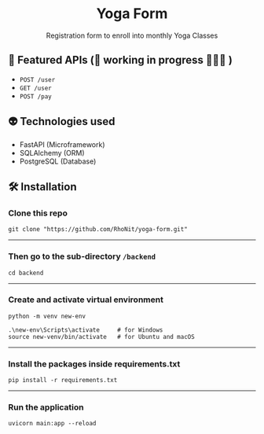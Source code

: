 <h1 align="center">
  Yoga Form
</h1>
<p align="center"> Registration form to enroll into monthly Yoga Classes </p>

## 🚀 Featured APIs (🚧 working in progress 👨🏻‍🔧 )
  * ``` POST /user ```
  * ``` GET /user ```
  * ``` POST /pay ```


## 👽 Technologies used
  * FastAPI (Microframework)
  * SQLAlchemy (ORM)
  * PostgreSQL (Database)


## 🛠 Installation

### Clone this repo
```
git clone "https://github.com/RhoNit/yoga-form.git"
```

<hr>

### Then go to the sub-directory ```/backend```
```
cd backend
```

<hr>

### Create and activate virtual environment
```
python -m venv new-env

.\new-env\Scripts\activate     # for Windows
source new-venv/bin/activate   # for Ubuntu and macOS
```

<hr>

### Install the packages inside requirements.txt
```
pip install -r requirements.txt
```

<hr>

### Run the application
```
uvicorn main:app --reload
```
